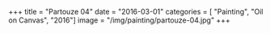 +++
title = "Partouze 04"
date = "2016-03-01"
categories = [ "Painting", "Oil on Canvas", "2016"]
image = "/img/painting/partouze-04.jpg"
+++


